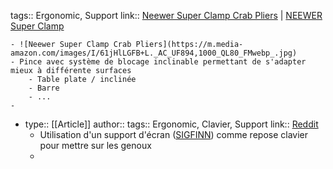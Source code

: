 tags:: Ergonomic, Support
link:: [Neewer Super Clamp Crab Pliers](https://www.amazon.com/Neewer-Conversion-All-Metal-Cameras-Umbrellas/dp/B07VHB7RJT/ref=pd_aw_ci_mcx_pspc_dp_m_m_t_4?pd_rd_w=2tUp3&content-id=amzn1.sym.8601bd6b-5f84-4e74-9236-bbdc6b94ed42&pf_rd_p=8601bd6b-5f84-4e74-9236-bbdc6b94ed42&pf_rd_r=E4TA0S10J0BTFA2MWHKJ&pd_rd_wg=Yg6QO&pd_rd_r=38c7e819-7f8e-449e-b681-2d093aab01af&pd_rd_i=B07VHB7RJT) | [NEEWER Super Clamp](https://www.amazon.com/dp/B0CB5JKTBH/ref=sspa_mw_detail_0?ie=UTF8&psc=1&sp_csd=d2lkZ2V0TmFtZT1zcF9waG9uZV9kZXRhaWwp13NParams)

	- ![Neewer Super Clamp Crab Pliers](https://m.media-amazon.com/images/I/61jHlLGFB+L._AC_UF894,1000_QL80_FMwebp_.jpg)
	- Pince avec système de blocage inclinable permettant de s'adapter mieux à différente surfaces
		- Table plate / inclinée
		- Barre
		- ...
	-
- type:: [[Article]]
  author:: 
  tags:: Ergonomic, Clavier, Support
  link:: [Reddit](https://www.reddit.com/r/ErgoMechKeyboards/comments/1abtecn/my_zsa_voyager_tenting_setup/)
	- Utilisation d'un support d'écran ([SIGFINN](https://www.ikea.com/fi/fi/p/sigfinn-naeyttoekoroke-kiinteae-korkeus-bambuvaneri-20362929/)) comme repose clavier pour mettre sur les genoux
	-